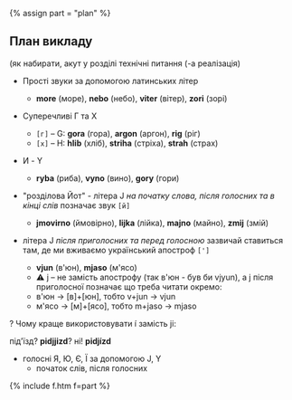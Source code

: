 {% assign part = "plan" %}<a name="{{ part }}"></a>

## План викладу

(як набирати, акут у розділі технічні питання (-а реалізація)

- Прості звуки за допомогою латинських літер
  - **more** (море), **nebo** (небо), **viter** (вітер), **zori** (зорі)

- Суперечливі <span class="c">Г та <span class="c">Х
  - `[г]` – G: **gora** (гора), **argon** (аргон), **rig** (ріг)
  - `[х]` – H: **hlib** (хліб), **striha** (стріха), **strah** (страх)

- И - Y
  - **ryba** (риба), **vyno** (вино), **gory** (гори)

- "розділова Йот" - літера J _на початку слова, після голосних та в кінці слів_ позначає звук `[й]`
  - **jmovirno** (ймовірно), **lіjka** (лійка), **majno** (майно), **zmij** (змій)

- літера J _після приголосних та перед голосною_ зазвичай ставиться там, де ми вживаємо український апостроф `[']`
  - **vjun** (в'юн), **mjaso** (м'ясо)
  - :warning: j – не замість апострофу (так в'юн - був би vjyun), а j після приголосної позначає що треба читати окремо:
  - в'юн -> [в]+[юн], тобто v+jun -> vjun
  - м'ясо -> [м]+[ясо], тобто m+jaso -> mjaso

<span class='ques'>?</span> Чому краще використовувати í замість ji:

під'їзд? **pidjjizd**? ні! **pidjízd**


* голосні <span class="c">Я</span>, <span class="c">Ю</span>, <span class="c">Є</span>, <span class="c">Ї</span> за допомогою J, Y
  * початок слів, після голосних

{% include f.htm f=part %}
